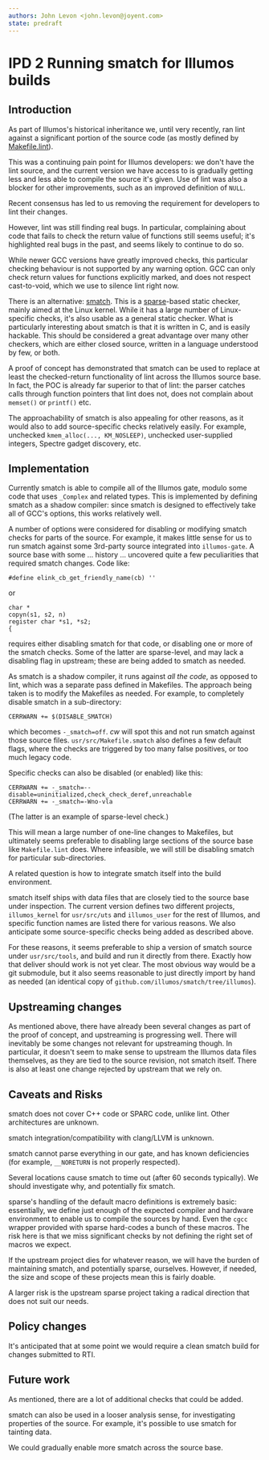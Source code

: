 ```yaml
---
authors: John Levon <john.levon@joyent.com>
state: predraft
---
```


# IPD 2 Running smatch for Illumos builds

## Introduction

As part of Illumos's historical inheritance we, until very recently, ran lint
against a significant portion of the source code (as mostly defined by
[Makefile.lint](https://github.com/illumos/illumos-gate/blob/master/usr/src/Makefile.lint)).

This was a continuing pain point for Illumos developers: we don't have the lint
source, and the current version we have access to is gradually getting less and
less able to compile the source it's given. Use of lint was also a blocker for
other improvements, such as an improved definition of `NULL`.

Recent consensus has led to us removing the requirement for developers to lint
their changes.

However, lint was still finding real bugs. In particular, complaining about code
that fails to check the return value of functions still seems useful; it's
highlighted real bugs in the past, and seems likely to continue to do so.

While newer GCC versions have greatly improved checks, this particular checking
behaviour is not supported by any warning option. GCC can only check return
values for functions explicitly marked, and does not respect cast-to-void, which
we use to silence lint right now.

There is an alternative: [smatch](https://repo.or.cz/w/smatch.git).
This is a [sparse](https://sparse.wiki.kernel.org/index.php/Main_Page)-based
static checker, mainly aimed at the Linux kernel. While it has a large number of
Linux-specific checks, it's also usable as a general static checker. What is
particularly interesting about smatch is that it is written in C, and is easily
hackable. This should be considered a great advantage over many other checkers,
which are either closed source, written in a language understood by few, or
both.

A proof of concept has demonstrated that smatch can be used to replace at least
the checked-return functionality of lint across the Illumos source base. In
fact, the POC is already far superior to that of lint: the parser catches calls
through function pointers that lint does not, does not complain about `memset()`
or `printf()` etc.

The approachability of smatch is also appealing for other reasons, as it would
also to add source-specific checks relatively easily. For example, unchecked
`kmem_alloc(..., KM_NOSLEEP)`, unchecked user-supplied integers, Spectre gadget
discovery, etc.

## Implementation

Currently smatch is able to compile all of the Illumos gate, modulo some code
that uses `_Complex` and related types. This is implemented by defining smatch
as a shadow compiler: since smatch is designed to effectively take all of GCC's
options, this works relatively well.

A number of options were considered for disabling or modifying smatch checks for
parts of the source. For example, it makes little sense for us to run smatch
against some 3rd-party source integrated into `illumos-gate`.  A source base
with some ... history ... uncovered quite a few peculiarities that required
smatch changes. Code like:

```
#define elink_cb_get_friendly_name(cb) ''
```

or

```
char *
copyn(s1, s2, n)
register char *s1, *s2;
{
```

requires either disabling smatch for that code, or disabling one or more of the
smatch checks. Some of the latter are sparse-level, and may lack a disabling
flag in upstream; these are being added to smatch as needed.

As smatch is a shadow compiler, it runs against *all the code*, as opposed to
lint, which was a separate pass defined in Makefiles. The approach being taken
is to modify the Makefiles as needed. For example, to completely disable smatch
in a sub-directory:

```
CERRWARN += $(DISABLE_SMATCH)
```

which becomes `-_smatch=off`. *cw* will spot this and not run smatch against
those source files. `usr/src/Makefile.smatch` also defines a few default flags,
where the checks are triggered by too many false positives, or too much legacy
code.

Specific checks can also be disabled (or enabled) like this:

```
CERRWARN += -_smatch=--disable=uninitialized,check_check_deref,unreachable
CERRWARN += -_smatch=-Wno-vla
```

(The latter is an example of sparse-level check.)

This will mean a large number of one-line changes to Makefiles, but ultimately
seems preferable to disabling large sections of the source base like
`Makefile.lint` does. Where infeasible, we will still be disabling smatch for
particular sub-directories.

A related question is how to integrate smatch itself into the build environment.

smatch itself ships with data files that are closely tied to the source base
under inspection. The current version defines two different projects,
`illumos_kernel` for `usr/src/uts` and `illumos_user` for the rest of Illumos,
and specific function names are listed there for various reasons. We also
anticipate some source-specific checks being added as described above.

For these reasons, it seems preferable to ship a version of smatch source under
`usr/src/tools`, and build and run it directly from there. Exactly how that
deliver should work is not yet clear. The most obvious way would be a git
submodule, but it also seems reasonable to just directly import by hand as
needed (an identical copy of `github.com/illumos/smatch/tree/illumos`).

## Upstreaming changes

As mentioned above, there have already been several changes as part of the proof
of concept, and upstreaming is progressing well. There will inevitably be some
changes not relevant for upstreaming though. In particular, it doesn't seem to
make sense to upstream the Illumos data files themselves, as they are tied to
the source revision, not smatch itself. There is also at least one change
rejected by upstream that we rely on.

## Caveats and Risks

smatch does not cover C++ code or SPARC code, unlike lint. Other architectures
are unknown.

smatch integration/compatibility with clang/LLVM is unknown.

smatch cannot parse everything in our gate, and has known deficiencies (for
example, `__NORETURN` is not properly respected).

Several locations cause smatch to time out (after 60 seconds typically). We
should investigate why, and potentially fix smatch.

sparse's handling of the default macro definitions is extremely basic: essentially,
we define just enough of the expected compiler and hardware environment to enable us
to compile the sources by hand. Even the `cgcc` wrapper provided with sparse hard-codes
a bunch of these macros. The risk here is that we miss significant checks by not defining
the right set of macros we expect.

If the upstream project dies for whatever reason, we will have the burden of
maintaining smatch, and potentially sparse, ourselves. However, if needed, the
size and scope of these projects mean this is fairly doable.

A larger risk is the upstream sparse project taking a radical direction that
does not suit our needs.

## Policy changes

It's anticipated that at some point we would require a clean smatch build for
changes submitted to RTI.

## Future work

As mentioned, there are a lot of additional checks that could be added.

smatch can also be used in a looser analysis sense, for investigating properties
of the source. For example, it's possible to use smatch for tainting data.

We could gradually enable more smatch across the source base.
